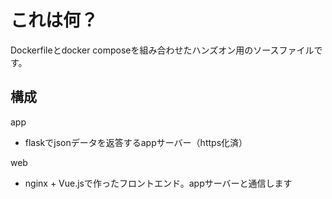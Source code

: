 # これは何？
Dockerfileとdocker composeを組み合わせたハンズオン用のソースファイルです。

## 構成
app
- flaskでjsonデータを返答するappサーバー（https化済）

web
- nginx + Vue.jsで作ったフロントエンド。appサーバーと通信します